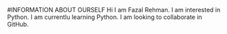 #INFORMATION ABOUT OURSELF
Hi I am Fazal Rehman.
I am interested in Python.
I am currentlu learning Python.
I am looking to collaborate in GitHub.
